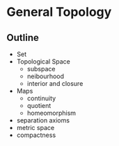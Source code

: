 # General Topology

## Outline
* Set
* Topological Space
  - subspace
  - neibourhood
  - interior and closure
* Maps
  - continuity
  - quotient
  - homeomorphism
* separation axioms
* metric space
* compactness
